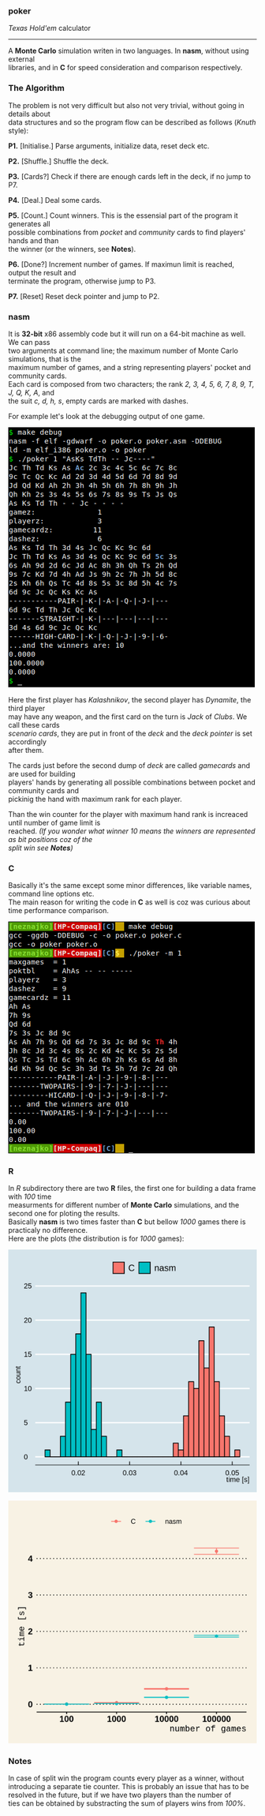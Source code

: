 ### poker
*Texas Hold'em* calculator

---
A **Monte Carlo** simulation writen in two languages. In **nasm**, without using external  
libraries, and in **C** for speed consideration and comparison respectively.

### The Algorithm
The problem is not very difficult but also not very trivial, without going in details about  
data structures and so the program flow can be described as follows (*Knuth* style):
 
 **P1.** [Initialise.]  Parse arguments, initialize data, reset deck etc.
 
 **P2.** [Shuffle.] Shuffle the deck.
 
 **P3.** [Cards?] Check if there are enough cards left in the deck, if no jump to P7.
 
 **P4.** [Deal.] Deal some cards.
 
 **P5.** [Count.] Count winners. This is the essensial part of the program it generates all  
 possible combinations from *pocket* and *community* cards to find players' hands and than  
 the winner (or the winners, see **Notes**).
 
 **P6.** [Done?] Increment number of games. If maximun limit is reached, output the result and  
 terminate the program, otherwise jump to P3.
 
 **P7.** [Reset] Reset deck pointer and jump to P2.
 
### nasm
It is **32-bit** x86 assembly code but it will run on a 64-bit machine as well. We can pass  
two arguments at command line; the maximum number of Monte Carlo simulations, that is the  
maximum number of games, and a string representing players' pocket and community cards.  
Each card is composed from two characters; the rank *2, 3, 4, 5, 6, 7, 8, 9, T, J, Q, K, A*, and  
the suit *c, d, h, s*, empty cards are marked with dashes.

For example let's look at the debugging output of one game.

![nasm](./img/screenshot_nasm.png)

Here the first player has *Kalashnikov*, the second player has *Dynamite*, the third player  
may have any weapon, and the first card on the turn is *Jack* of *Clubs*. We call these cards  
*scenario cards*, they are put in front of the *deck* and the *deck pointer* is set accordingly  
after them.

The cards just before the second dump of *deck* are called *gamecards* and are used for building  
players' hands by generating all possible combinations between pocket and community cards and  
pickinig the hand with maximum rank for each player.
 
Than the win counter for the player with maximum hand rank is increaced until number of game limit is  
reached. *(If you wonder what winner 10 means the winners are represented as bit positions coz of the  
split win see **Notes**)*
 
### C
Basically it's the same except some minor differences, like variable names, command line options etc.  
The main reason for writing the code in **C** as well is coz was curious about time performance comparison.

![C](./img/screenshot_C.png)

### R
In *R* subdirectory there are two **R** files, the first one for building a data frame with *100* time  
measurments for different number of **Monte Carlo** simulations, and the second one for ploting the results.  
Basically **nasm** is two times faster than **C** but bellow *1000* games there is practicaly no difference.  
Here are the plots (the distribution is for *1000* games):

![nasm](./img/hist.png)

![nasm](./img/mean.png)

### Notes
In case of split win the program counts every player as a winner, without introducing a separate tie counter.
This is probably an issue that has to be resolved in the future, but if we have two players than the number of  
ties can be obtained by substracting the sum of players wins from *100%*.
